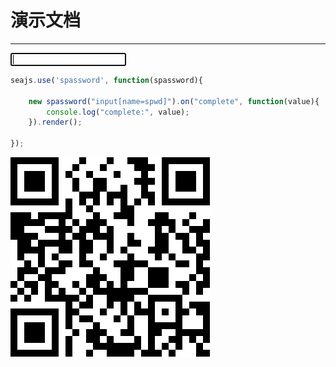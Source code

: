 # 演示文档

---

<meta name="format-detection" content="telephone=no"/>
<meta name="format-detection" content="email=no"/>
<meta name="viewport" content="initial-scale=1.0, maximum-scale=1.0, minimum-scale=1.0, user-scalable=0"/>

<input type="password" name="spwd" autocomplete="off" pattern="\d*"
    minlength="6" maxlength="6" autofocus />


````javascript
seajs.use('spassword', function(spassword){

    new spassword("input[name=spwd]").on("complete", function(value){
        console.log("complete:", value);
    }).render();

});
````

![扫描二维码访问当前页面](example-url.png)
